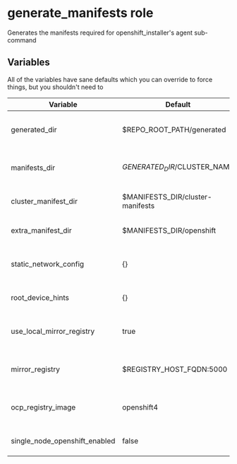 # generate_manifests role

Generates the manifests required for openshift_installer's agent sub-command

## Variables

All of the variables have sane defaults which you can override to force things, but you shouldn't need to

| Variable                      | Default                           | Required  | Description           |
| ----------------------------- | --------------------------------- | --------- | --------------------- |
| generated_dir                 | $REPO_ROOT_PATH/generated         | No        | Base path for all generated files |
| manifests_dir                 | $GENERATED_DIR/$CLUSTER_NAME      | No        | Path to store all rendered manifests |
| cluster_manifest_dir          | $MANIFESTS_DIR/cluster-manifests  | No        | Path for cluster manifests |
| extra_manifest_dir            | $MANIFESTS_DIR/openshift          | No        | Path for extra manifests |
| static_network_config         | {}                                | No        | Static network config for every node |
| root_device_hints             | {}                                | No        | Device Hints per node |
| use_local_mirror_registry     | true                              | No        | Use the configured mirror registry |
| mirror_registry               | $REGISTRY_HOST_FQDN:5000          | No        | Local container image mirror | | ocp_registry_namespace        | ocp4                              | No        | Namespace for image mirror |
| ocp_registry_image            | openshift4                        | No        | Name for image in the image mirror |
| single_node_openshift_enabled | false                             | No        | Install OCP in single-node mode |
